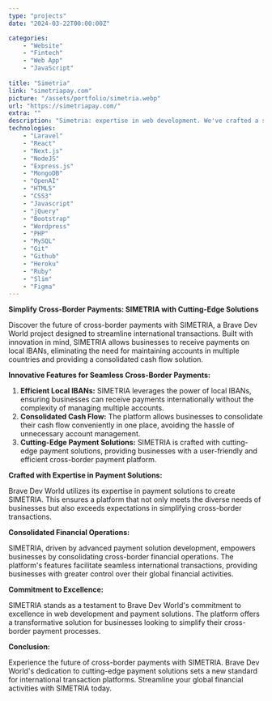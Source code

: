 ```yaml
---
type: "projects"
date: "2024-03-22T00:00:00Z"

categories: 
    - "Website"
    - "Fintech"
    - "Web App"
    - "JavaScript"
 
title: "Simetria"
link: "simetriapay.com"
picture: "/assets/portfolio/simetria.webp"
url: "https://simetriapay.com/"
extra: ""
description: "Simetria: expertise in web development. We've crafted a seamless website page for Simetria's cross-border payment platform, ensuring efficiency and user engagement."
technologies: 
    - "Laravel"
    - "React"
    - "Next.js"
    - "NodeJS"
    - "Express.js"
    - "MongoDB"
    - "OpenAI"
    - "HTML5"
    - "CSS3"
    - "Javascript"
    - "jQuery"
    - "Bootstrap"
    - "Wordpress"
    - "PHP"
    - "MySQL"
    - "Git"
    - "Github"
    - "Heroku"
    - "Ruby"
    - "Slim"
    - "Figma"
---
```

**Simplify Cross-Border Payments: SIMETRIA with Cutting-Edge Solutions**

Discover the future of cross-border payments with SIMETRIA, a Brave Dev World project designed to streamline international transactions. Built with innovation in mind, SIMETRIA allows businesses to receive payments on local IBANs, eliminating the need for maintaining accounts in multiple countries and providing a consolidated cash flow solution.

**Innovative Features for Seamless Cross-Border Payments:**

1. **Efficient Local IBANs:** SIMETRIA leverages the power of local IBANs, ensuring businesses can receive payments internationally without the complexity of managing multiple accounts.
2. **Consolidated Cash Flow:** The platform allows businesses to consolidate their cash flow conveniently in one place, avoiding the hassle of unnecessary account management.
3. **Cutting-Edge Payment Solutions:** SIMETRIA is crafted with cutting-edge payment solutions, providing businesses with a user-friendly and efficient cross-border payment platform.

**Crafted with Expertise in Payment Solutions:**

Brave Dev World utilizes its expertise in payment solutions to create SIMETRIA. This ensures a platform that not only meets the diverse needs of businesses but also exceeds expectations in simplifying cross-border transactions.

**Consolidated Financial Operations:**

SIMETRIA, driven by advanced payment solution development, empowers businesses by consolidating cross-border financial operations. The platform's features facilitate seamless international transactions, providing businesses with greater control over their global financial activities.

**Commitment to Excellence:**

SIMETRIA stands as a testament to Brave Dev World's commitment to excellence in web development and payment solutions. The platform offers a transformative solution for businesses looking to simplify their cross-border payment processes.

**Conclusion:**

Experience the future of cross-border payments with SIMETRIA. Brave Dev World's dedication to cutting-edge payment solutions sets a new standard for international transaction platforms. Streamline your global financial activities with SIMETRIA today.
